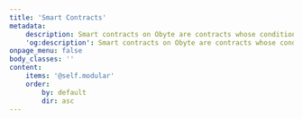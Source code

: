 ```yaml
---
title: 'Smart Contracts'
metadata:
    description: Smart contracts on Obyte are contracts whose conditions are enforced by code rather than law.
    'og:description': Smart contracts on Obyte are contracts whose conditions are enforced by code rather than law.
onpage_menu: false
body_classes: ''
content:
    items: '@self.modular'
    order:
        by: default
        dir: asc
---
```


